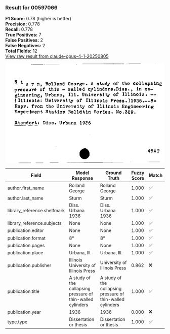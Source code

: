 ### Result for 00597066
**F1 Score:** 0.78 (higher is better)<br>**Precision:** 0.778<br>**Recall:** 0.778<br>**True Positives:** 7<br>**False Positives:** 2<br>**False Negatives:** 2<br>**Total Fields:** 12<br>[View raw result from claude-opus-4-1-20250805](https://github.com/RISE-UNIBAS/humanities_data_benchmark/blob/main/results/2025-10-01/T0146/request_T0146_00597066.json)

<img src="https://github.com/RISE-UNIBAS/humanities_data_benchmark/blob/main/benchmarks/zettelkatalog/images/00597066.jpg?raw=true" alt="00597066" width="600px">

| Field | Model Response | Ground Truth | Fuzzy Score | Match |
|-------|----------------|--------------|-------------|-------|
| author.first_name | Rolland George | Rolland George | 1.000 | ✅ |
| author.last_name | Sturm | Sturm | 1.000 | ✅ |
| library_reference.shelfmark | Diss. Urbana 1936 | Diss. Urbana 1936 | 1.000 | ✅ |
| library_reference.subjects | None | None | 1.000 | ✅ |
| publication.editor | None | None | 1.000 | ✅ |
| publication.format | 8° | 8° | 1.000 | ✅ |
| publication.pages | None | None | 1.000 | ✅ |
| publication.place | Urbana, Ill. | Urbana, Ill. | 1.000 | ✅ |
| publication.publisher | Illinois University of Illinois Press | University of Illinois Press | 0.862 | ❌ |
| publication.title | A study of the collapsing pressure of thin-walled cylinders | A study of the collapsing pressure of thin-walled cylinders | 1.000 | ✅ |
| publication.year | 1936 | 1936 | 0.000 | ❌ |
| type.type | Dissertation or thesis | Dissertation or thesis | 1.000 | ✅ |
